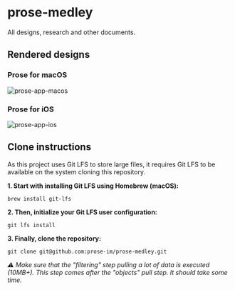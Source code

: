 # prose-medley

All designs, research and other documents.

## Rendered designs

### Prose for macOS

![prose-app-macos](./renders/designs/prose-app-macos.jpg)

### Prose for iOS

![prose-app-ios](./renders/designs/prose-app-ios.jpg)

## Clone instructions

As this project uses Git LFS to store large files, it requires Git LFS to be available on the system cloning this repository.

**1. Start with installing Git LFS using Homebrew (macOS):**

`brew install git-lfs`

**2. Then, initialize your Git LFS user configuration:**

`git lfs install`

**3. Finally, clone the repository:**

`git clone git@github.com:prose-im/prose-medley.git`

_⚠️ Make sure that the "filtering" step pulling a lot of data is executed (10MB+). This step comes after the "objects" pull step. It should take some time._
